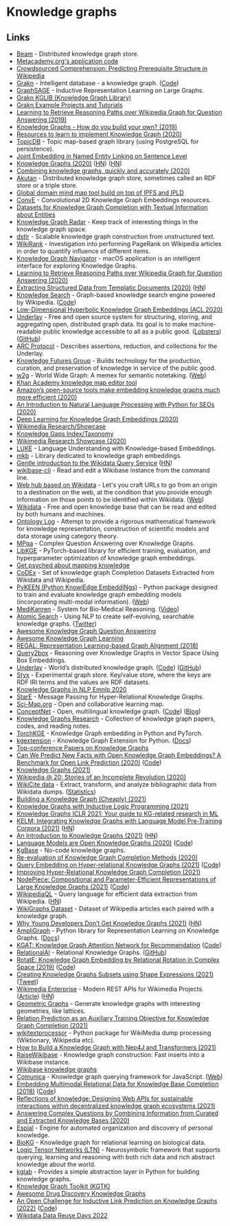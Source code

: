 # Knowledge graphs

## Links

- [Beam](https://github.com/eBay/beam) - Distributed knowledge graph store.
- [Metacademy.org's application code](https://github.com/metacademy/metacademy-application)
- [Crowdsourced Comprehension: Predicting Prerequisite Structure in Wikipedia](http://talukdar.net/papers/crowdcomp-bea7.pdf)
- [Grakn](https://grakn.ai/) - Intelligent database - a knowledge graph. ([Code](https://github.com/graknlabs/grakn))
- [GraphSAGE](http://snap.stanford.edu/graphsage/) - Inductive Representation Learning on Large Graphs.
- [Grakn KGLIB (Knowledge Graph Library)](https://github.com/graknlabs/kglib)
- [Grakn Example Projects and Tutorials](https://github.com/graknlabs/examples)
- [Learning to Retrieve Reasoning Paths over Wikipedia Graph for Question Answering (2019)](https://arxiv.org/abs/1911.10470)
- [Knowledge Graphs - How do you build your own? (2019)](https://www.reddit.com/r/MachineLearning/comments/bd4zrl/d_knowledge_graphs_how_do_you_build_your_own/)
- [Resources to learn to implement Knowledge Graph (2020)](https://www.reddit.com/r/MachineLearning/comments/et705g/r_p_resources_to_learn_to_implement_knowledge/)
- [TopicDB](https://github.com/brettkromkamp/topic-db) - Topic map-based graph library (using PostgreSQL for persistence).
- [Joint Embedding in Named Entity Linking on Sentence Level](https://arxiv.org/pdf/2002.04936.pdf)
- [Knowledge Graphs (2020)](https://arxiv.org/abs/2003.02320) ([HN](https://news.ycombinator.com/item?id=22504133)) ([HN](https://news.ycombinator.com/item?id=28953155))
- [Combining knowledge graphs, quickly and accurately (2020)](https://www.amazon.science/blog/combining-knowledge-graphs-quickly-and-accurately)
- [Akutan](https://github.com/eBay/akutan) - Distributed knowledge graph store, sometimes called an RDF store or a triple store.
- [Global domain mind map tool build on top of IPFS and IPLD](https://github.com/interplanetarymindmap/mind-map)
- [ConvE](https://github.com/TimDettmers/ConvE) - Convolutional 2D Knowledge Graph Embeddings resources.
- [Datasets for Knowledge Graph Completion with Textual Information about Entities](https://github.com/villmow/datasets_knowledge_embedding)
- [Knowledge Graph Radar](https://github.com/brettkromkamp/knowledge-graph-radar) - Keep track of interesting things in the knowledge graph space.
- [dstlr](https://github.com/dstlry/dstlr) - Scalable knowledge graph construction from unstructured text.
- [WikiRank](https://github.com/turtlesoupy/WikiRank) - Investigation into performing PageRank on Wikipedia articles in order to quantify influence of different items.
- [Knowledge Graph Navigator](http://knowledgegraphnavigator.com/) - macOS application is an intelligent interface for exploring Knowledge Graphs.
- [Learning to Retrieve Reasoning Paths over Wikipedia Graph for Question Answering (2020)](https://arxiv.org/abs/1911.10470)
- [Extracting Structured Data from Templatic Documents (2020)](https://ai.googleblog.com/2020/06/extracting-structured-data-from.html) ([HN](https://news.ycombinator.com/item?id=23502131))
- [Knowledge Search](http://knowledgesearch.us/) - Graph-based knowledge search engine powered by Wikipedia. ([Code](https://github.com/marksibrahim/knowledge_search))
- [Low-Dimensional Hyperbolic Knowledge Graph Embeddings (ACL 2020)](https://www.youtube.com/watch?v=Yf03-CBYKe4)
- [Underlay](https://www.underlay.org/) - Free and open source system for structuring, storing, and aggregating open, distributed graph data. Its goal is to make machine-readable public knowledge accessible to all as a public good. ([Lobsters](https://lobste.rs/s/toc0px/underlay_world_s_distributed_knowledge)) ([GitHub](https://github.com/underlay))
- [ARC Protocol](https://github.com/underlay/arc-protocol) - Describes assertions, reduction, and collections for the Underlay.
- [Knowledge Futures Group](https://www.knowledgefutures.org/) - Builds technology for the production, curation, and preservation of knowledge in service of the public good.
- [w2g](https://github.com/w2g/w2g) - World Wide Graph: A memex for semantic notetaking. ([Web](https://graph.global/?id=))
- [Khan Academy knowledge map editor tool](https://github.com/beneater/kmap-editor)
- [Amazon’s open-source tools make embedding knowledge graphs much more efficient (2020)](https://www.amazon.science/blog/amazons-open-source-tools-make-embedding-knowledge-graphs-much-more-efficient)
- [An Introduction to Natural Language Processing with Python for SEOs (2020)](https://www.searchenginejournal.com/natural-language-processing-python-seo/377051/)
- [Deep Learning for Knowledge Graph Embeddings (2020)](https://cxlabs.sap.com/2020/08/31/deep-learning-for-knowledge-graph-embeddings/)
- [Wikimedia Research/Showcase](https://www.mediawiki.org/wiki/Wikimedia_Research/Showcase)
- [Knowledge Gaps Index/Taxonomy](https://meta.wikimedia.org/wiki/Research:Knowledge_Gaps_Index/Taxonomy)
- [Wikimedia Research Showcase (2020)](https://www.youtube.com/watch?v=GJDsKPsz64o)
- [LUKE](https://github.com/studio-ousia/luke) - Language Understanding with Knowledge-based Embeddings.
- [mkb](https://github.com/raphaelsty/mkb) - Library dedicated to knowledge graph embeddings.
- [Gentle introduction to the Wikidata Query Service](https://www.wikidata.org/wiki/Wikidata:SPARQL_query_service/A_gentle_introduction_to_the_Wikidata_Query_Service#A_gentle_introduction_to_the_Wikidata_Query_Service) ([HN](https://news.ycombinator.com/item?id=24823074))
- [wikibase-cli](https://github.com/maxlath/wikibase-cli) - Read and edit a Wikibase instance from the command line.
- [Web hub based on Wikidata](https://github.com/maxlath/hub) - Let's you craft URLs to go from an origin to a destination on the web, at the condition that you provide enough information on those points to be identified within Wikidata. ([Web](https://hub.toolforge.org/))
- [Wikidata](https://www.wikidata.org/wiki/Wikidata:Main_Page) - Free and open knowledge base that can be read and edited by both humans and machines.
- [Ontology Log](https://en.wikipedia.org/wiki/Olog) - Attempt to provide a rigorous mathematical framework for knowledge representation, construction of scientific models and data storage using category theory.
- [MPqa](https://github.com/svakulenk0/KBQA) - Complex Question Answering over Knowledge Graphs.
- [LibKGE](https://github.com/uma-pi1/kge) - PyTorch-based library for efficient training, evaluation, and hyperparameter optimization of knowledge graph embeddings.
- [Get psyched about mapping knowledge](https://github.com/synchrony/smsn-why)
- [CoDEx](https://github.com/tsafavi/codex) - Set of knowledge graph Completion Datasets Extracted from Wikidata and Wikipedia.
- [PyKEEN (Python KnowlEdge EmbeddiNgs)](https://github.com/pykeen/pykeen) - Python package designed to train and evaluate knowledge graph embedding models (incorporating multi-modal information). ([Web](https://pykeen.github.io/))
- [MediKanren](https://github.com/webyrd/mediKanren) - System for Bio-Medical Reasoning. ([Video](https://www.youtube.com/watch?v=d-Klzumjulo))
- [Atomic Search](https://atomicsearchinc.com/) - Using NLP to create self-evolving, searchable knowledge graphs. ([Twitter](https://twitter.com/atomicsearchinc))
- [Awesome Knowledge Graph Question Answering](https://github.com/BshoterJ/awesome-kgqa)
- [Awesome Knowledge Graph Learning](https://github.com/BrambleXu/knowledge-graph-learning)
- [REGAL: Representation Learning-based Graph Alignment (2018)](https://github.com/GemsLab/REGAL)
- [Query2box](https://github.com/hyren/query2box) - Reasoning over Knowledge Graphs in Vector Space Using Box Embeddings.
- [Underlay](https://www.underlay.org/) - World’s distributed knowledge graph. ([Code](https://github.com/underlay/overview)) ([GitHub](https://github.com/underlay))
- [Styx](https://github.com/underlay/styx) - Experimental graph store. Key/value store, where the keys are RDF IRI terms and the values are RDF datasets.
- [Knowledge Graphs in NLP Emnlp 2020](https://mgalkin.medium.com/knowledge-graphs-in-nlp-emnlp-2020-2f98ec527738)
- [StarE](https://github.com/migalkin/StarE) - Message Passing for Hyper-Relational Knowledge Graphs.
- [Sci-Map.org](https://sci-map.org/) - Open and collaborative learning map.
- [ConceptNet](http://www.conceptnet.io/) - Open, multilingual knowledge graph. ([Code](https://github.com/commonsense/conceptnet5)) ([Blog](https://blog.conceptnet.io/))
- [Knowledge Graphs Research](https://github.com/shaoxiongji/knowledge-graphs) - Collection of knowledge graph papers, codes, and reading notes.
- [TorchKGE](https://github.com/torchkge-team/torchkge) - Knowledge Graph embedding in Python and PyTorch.
- [kgextension](https://github.com/om-hb/kgextension) - Knowledge Graph Extension for Python. ([Docs](https://kgextension.readthedocs.io/en/latest/))
- [Top-conference Papers on Knowledge Graphs](https://github.com/wds-seu/Knowledge-Graph-Publications)
- [Can We Predict New Facts with Open Knowledge Graph Embeddings? A Benchmark for Open Link Prediction (2020)](https://www.aclweb.org/anthology/2020.acl-main.209/) ([Code](https://github.com/samuelbroscheit/open_knowledge_graph_embeddings))
- [Knowledge Graphs (2021)](https://cacm.acm.org/magazines/2021/3/250711-knowledge-graphs/fulltext)
- [Wikipedia @ 20: Stories of an Incomplete Revolution (2020)](https://direct.mit.edu/books/book/4956/Wikipedia-20Stories-of-an-Incomplete-Revolution)
- [WikiCite data](https://github.com/wikicite/wikicite-data) - Extract, transform, and analyze bibliographic data from Wikidata dumps. ([Statistics](http://wikicite.org/statistics.html))
- [Building a Knowledge Graph (Cheaply) (2021)](https://neeva.co/blog/building-a-kg-on-the-cheap)
- [Knowledge Graphs with Inductive Logic Programming (2021)](https://blogs.sap.com/2021/05/06/knowledge-graphs-with-inductive-logic-programming-on-cml21/)
- [Knowledge Graphs ICLR 2021: Your guide to KG-related research in ML](https://mgalkin.medium.com/knowledge-graphs-iclr-2021-6e0b52c80686)
- [KELM: Integrating Knowledge Graphs with Language Model Pre-Training Corpora (2021)](https://ai.googleblog.com/2021/05/kelm-integrating-knowledge-graphs-with.html) ([HN](https://news.ycombinator.com/item?id=27233470))
- [An Introduction to Knowledge Graphs (2021)](http://ai.stanford.edu/blog/introduction-to-knowledge-graphs/) ([HN](https://news.ycombinator.com/item?id=27245696))
- [Language Models are Open Knowledge Graphs (2020)](https://arxiv.org/abs/2010.11967) ([Code](https://github.com/theblackcat102/language-models-are-knowledge-graphs-pytorch))
- [KgBase](https://www.kgbase.com/) - No-code knowledge graphs.
- [Re-evaluation of Knowledge Graph Completion Methods (2020)](https://github.com/svjan5/kg-reeval)
- [Query Embedding on Hyper-relational Knowledge Graphs (2021)](https://arxiv.org/abs/2106.08166) ([Code](https://github.com/DimitrisAlivas/StarQE))
- [Improving Hyper-Relational Knowledge Graph Completion (2021)](https://arxiv.org/abs/2104.08167)
- [NodePiece: Compositional and Parameter-Efficient Representations of Large Knowledge Graphs (2021)](https://arxiv.org/abs/2106.12144) ([Code](https://github.com/migalkin/NodePiece))
- [WikipediaQL](https://github.com/zverok/wikipedia_ql) - Query language for efficient data extraction from Wikipedia. ([HN](https://news.ycombinator.com/item?id=27738969))
- [WikiGraphs Dataset](https://paperswithcode.com/dataset/wikigraphs) - Dataset of Wikipedia articles each paired with a knowledge graph.
- [Why Young Developers Don’t Get Knowledge Graphs (2021)](https://www.datanami.com/2021/07/30/why-young-developers-dont-get-knowledge-graphs/) ([HN](https://news.ycombinator.com/item?id=28026091))
- [AmpliGraph](https://github.com/Accenture/AmpliGraph) - Python library for Representation Learning on Knowledge Graphs. ([Docs](https://docs.ampligraph.org/))
- [KGAT: Knowledge Graph Attention Network for Recommendation](https://arxiv.org/abs/1905.07854) ([Code](https://github.com/LunaBlack/KGAT-pytorch))
- [RelationalAI](https://www.relational.ai/) - Relational Knowledge Graphs. ([GitHub](https://github.com/RelationalAI-oss))
- [RotatE: Knowledge Graph Embedding by Relational Rotation in Complex Space (2019)](https://openreview.net/forum?id=HkgEQnRqYQ) ([Code](https://github.com/DeepGraphLearning/KnowledgeGraphEmbedding))
- [Creating Knowledge Graphs Subsets using Shape Expressions (2021)](https://arxiv.org/abs/2110.11709) ([Tweet](https://twitter.com/andrawaag/status/1452933423148978180))
- [Wikimedia Enterprise](https://enterprise.wikimedia.com/) - Modern REST APIs for Wikimedia Projects. ([Article](https://wikimediafoundation.org/news/2021/10/25/wikimedia-foundation-launches-wikimedia-enterprise-the-new-opt-in-product-for-companies-and-organizations-to-easily-reuse-content-from-wikipedia-and-wikimedia-projects/)) ([HN](https://news.ycombinator.com/item?id=29014523))
- [Geometric Graphs](https://github.com/cthoyt/geometric-graphs) - Generate knowledge graphs with interesting geometries, like lattices.
- [Relation Prediction as an Auxiliary Training Objective for Knowledge Graph Completion (2021)](https://github.com/facebookresearch/ssl-relation-prediction)
- [wikitextprocessor](https://github.com/tatuylonen/wikitextprocessor) - Python package for WikiMedia dump processing (Wiktionary, Wikipedia etc).
- [How to Build a Knowledge Graph with Neo4J and Transformers (2021)](https://walidamamou.medium.com/how-to-build-a-knowledge-graph-with-neo4j-and-transformers-72b9471d6969)
- [RaiseWikibase](https://github.com/UB-Mannheim/RaiseWikibase) - Knowledge graph construction: Fast inserts into a Wikibase instance.
- [Wikibase knowledge graphs](https://github.com/shigapov/wikibase-knowledge-graphs)
- [Comunica](https://github.com/comunica/comunica) - Knowledge graph querying framework for JavaScript. ([Web](https://comunica.dev/))
- [Embedding Multimodal Relational Data for Knowledge Base Completion (2018)](https://arxiv.org/abs/1809.01341) ([Code](https://github.com/pouyapez/mkbe))
- [Reflections of knowledge: Designing Web APIs for sustainable interactions within decentralized knowledge graph ecosystems (2021)](https://ruben.verborgh.org/blog/2021/12/23/reflections-of-knowledge/)
- [Answering Complex Questions by Combining Information from Curated and Extracted Knowledge Bases (2020)](https://aclanthology.org/2020.nli-1.1/)
- [Espial](https://github.com/Uzay-G/espial) - Engine for automated organization and discovery of personal knowledge.
- [BioKG](https://github.com/dsi-bdi/biokg) - Knowledge graph for relational learning on biological data.
- [Logic Tensor Networks (LTN)](https://github.com/logictensornetworks/logictensornetworks) - Neurosymbolic framework that supports querying, learning and reasoning with both rich data and rich abstract knowledge about the world.
- [kglab](https://github.com/DerwenAI/kglab) - Provides a simple abstraction layer in Python for building knowledge graphs.
- [Knowledge Graph Toolkit (KGTK)](https://github.com/usc-isi-i2/kgtk)
- [Awesome Drug Discovery Knowledge Graphs](https://github.com/AstraZeneca/awesome-drug-discovery-knowledge-graphs)
- [An Open Challenge for Inductive Link Prediction on Knowledge Graphs (2022)](https://arxiv.org/abs/2203.01520) ([Code](https://github.com/pykeen/ilpc2022))
- [Wikidata Data Reuse Days 2022](https://diff.wikimedia.org/event/wikidata-data-reuse-days-2022/)